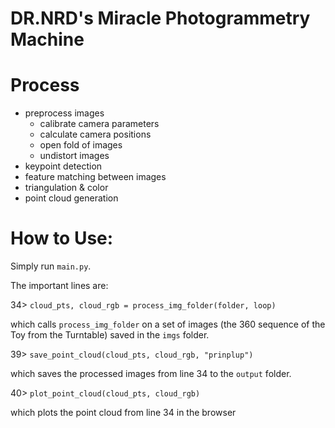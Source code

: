 # DR.NRD's Miracle Photogrammetry Machine

# Process
- preprocess images
  - calibrate camera parameters
  - calculate camera positions
  - open fold of images
  - undistort images
- keypoint detection
- feature matching between images
- triangulation & color
- point cloud generation

# How to Use:
Simply run `main.py`.

The important lines are:

34> `cloud_pts, cloud_rgb = process_img_folder(folder, loop)`

which calls `process_img_folder` on a set of images (the 360 sequence of the
Toy from the Turntable) saved in the `imgs` folder.

39> `save_point_cloud(cloud_pts, cloud_rgb, "prinplup")`

which saves the processed images from line 34 to the `output` folder.

40> `plot_point_cloud(cloud_pts, cloud_rgb)`

which plots the point cloud from line 34 in the browser